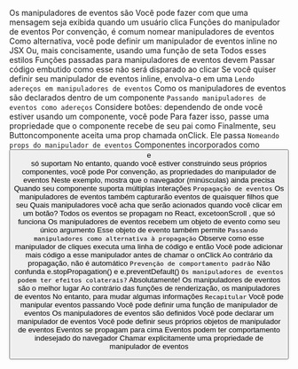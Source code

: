 Os manipuladores de eventos são 
Você pode fazer com que uma mensagem seja exibida quando um usuário clica
                                                Funções do manipulador de eventos
Por convenção, é comum nomear manipuladores de eventos 
Como alternativa, você pode definir um manipulador de eventos inline no JSX
Ou, mais concisamente, usando uma função de seta
Todos esses estilos
Funções passadas para manipuladores de eventos devem
Passar código embutido como esse não será disparado ao clicar 
Se você quiser definir seu manipulador de eventos inline, envolva-o em uma
`Lendo adereços em manipuladores de eventos`
Como os manipuladores de eventos são declarados dentro de um componente
`Passando manipuladores de eventos como adereços`
Considere botões: dependendo de onde você estiver usando um componente, você pode
Para fazer isso, passe uma propriedade que o componente recebe de seu pai como
Finalmente, seu Buttoncomponente aceita uma prop chamada onClick. Ele passa
`Nomeando props do manipulador de eventos`
Componentes incorporados como <button>e <div>só suportam
No entanto, quando você estiver construindo seus próprios componentes, você pode 
Por convenção, as propriedades do manipulador de eventos 
Neste exemplo, mostra que o navegador (minúsculas) ainda precisa
Quando seu componente suporta múltiplas interações
`Propagação de eventos`
Os manipuladores de eventos também capturarão eventos de quaisquer filhos que seu
Quais manipuladores você acha que serão acionados quando você clicar em um botão?
        Todos os eventos se propagam no React, excetoonScroll , que só funciona 
Os manipuladores de eventos recebem um objeto de evento como seu único argumento
Esse objeto de evento também permite
`Passando manipuladores como alternativa à propagação`
Observe como esse manipulador de cliques executa uma linha de código e então
Você pode adicionar mais código a esse manipulador antes de chamar o onClick
                                   Ao contrário da propagação, não é automático
`Prevenção de comportamento padrão`
Não confunda e.stopPropagation() e e.preventDefault()
`Os manipuladores de eventos podem ter efeitos colaterais?`
Absolutamente! Os manipuladores de eventos são o melhor lugar
Ao contrário das funções de renderização, os manipuladores de eventos 
                                      No entanto, para mudar algumas informações
`Recapitular`
Você pode manipular eventos passando 
Você pode definir uma função de manipulador de eventos 
Os manipuladores de eventos são definidos 
Você pode declarar um manipulador de eventos 
Você pode definir seus próprios objetos de manipulador de eventos 
Eventos se propagam para cima
Eventos podem ter comportamento indesejado do navegador 
Chamar explicitamente uma propriedade de manipulador de eventos 